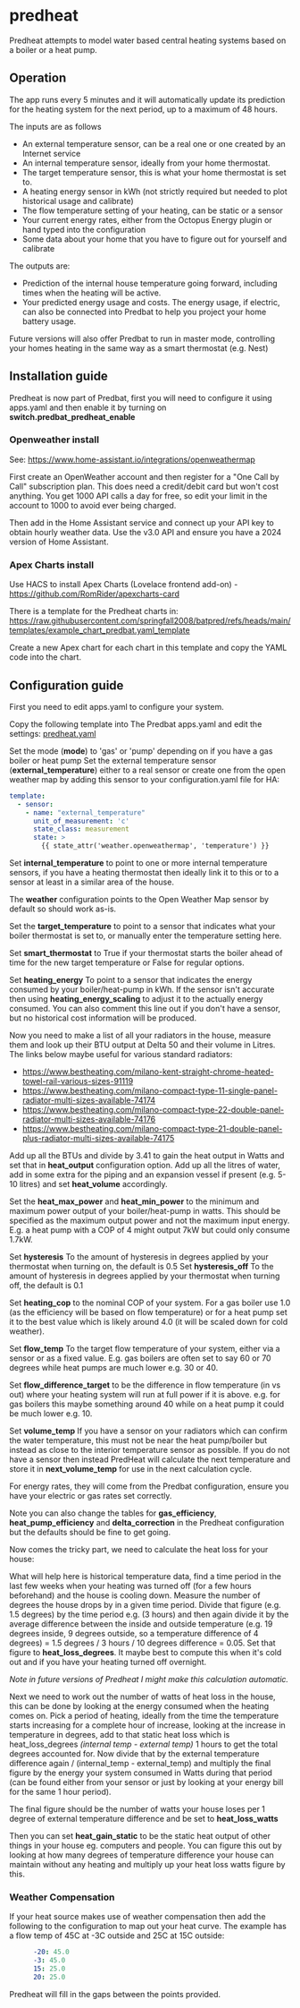 # predheat

Predheat attempts to model water based central heating systems based on a boiler or a heat pump.

## Operation

The app runs every 5 minutes and it will automatically update its prediction for the heating system for the next period, up to a maximum of 48 hours.

The inputs are as follows

- An external temperature sensor, can be a real one or one created by an Internet service
- An internal temperature sensor, ideally from your home thermostat.
- The target temperature sensor, this is what your home thermostat is set to.
- A heating energy sensor in kWh (not strictly required but needed to plot historical usage and calibrate)
- The flow temperature setting of your heating, can be static or a sensor
- Your current energy rates, either from the Octopus Energy plugin or hand typed into the configuration
- Some data about your home that you have to figure out for yourself and calibrate

The outputs are:

- Prediction of the internal house temperature going forward, including times when the heating will be active.
- Your predicted energy usage and costs. The energy usage, if electric, can also be connected into Predbat to help you project your home battery usage.

Future versions will also offer Predbat to run in master mode, controlling your homes heating in the same way as a smart thermostat (e.g. Nest)

## Installation guide

Predheat is now part of Predbat, first you will need to configure it using apps.yaml and then enable it by turning on **switch.predbat_predheat_enable**

### Openweather install

See: <https://www.home-assistant.io/integrations/openweathermap>

First create an OpenWeather account and then register for a "One Call by Call" subscription plan. This does need a credit/debit card but won't cost anything.
You get 1000 API calls a day for free, so edit your limit in the account to 1000 to avoid ever being charged.

Then add in the Home Assistant service and connect up your API key to obtain hourly weather data. Use the v3.0 API and ensure you have a 2024 version of Home Assistant.

### Apex Charts install

Use HACS to install Apex Charts (Lovelace frontend add-on) - <https://github.com/RomRider/apexcharts-card>

There is a template for the Predheat charts in: <https://raw.githubusercontent.com/springfall2008/batpred/refs/heads/main/templates/example_chart_predbat.yaml_template>

Create a new Apex chart for each chart in this template and copy the YAML code into the chart.

## Configuration guide

First you need to edit apps.yaml to configure your system.

Copy the following template into The Predbat apps.yaml and edit the settings: [predheat.yaml](https://raw.githubusercontent.com/springfall2008/batpred/refs/heads/main/templates/predheat.yaml)

Set the mode (**mode**) to 'gas' or 'pump' depending on if you have a gas boiler or heat pump
Set the external temperature sensor (**external_temperature**) either to a real sensor or create one from the open weather map by adding this sensor to your configuration.yaml file for HA:

```yaml
template:
  - sensor:
    - name: "external_temperature"
      unit_of_measurement: 'c'
      state_class: measurement
      state: >
        {{ state_attr('weather.openweathermap', 'temperature') }}
```

Set **internal_temperature** to point to one or more internal temperature sensors, if you have a heating thermostat then ideally link it to this or to a sensor at least in a similar area of the house.

The **weather** configuration points to the Open Weather Map sensor by default so should work as-is.

Set the **target_temperature** to point to a sensor that indicates what your boiler thermostat is set to, or manually enter the temperature setting here.

Set **smart_thermostat** to True if your thermostat starts the boiler ahead of time for the new target temperature or False for regular options.

Set **heating_energy** To point to a sensor that indicates the energy consumed by your boiler/heat-pump in kWh. If the sensor isn't accurate then using **heating_energy_scaling** to adjust it to the actually energy consumed.
You can also comment this line out if you don't have a sensor, but no historical cost information will be produced.

Now you need to make a list of all your radiators in the house, measure them and look up their BTU output at Delta 50 and their volume in Litres. The links below maybe useful for various standard radiators:

- <https://www.bestheating.com/milano-kent-straight-chrome-heated-towel-rail-various-sizes-91119>
- <https://www.bestheating.com/milano-compact-type-11-single-panel-radiator-multi-sizes-available-74174>
- <https://www.bestheating.com/milano-compact-type-22-double-panel-radiator-multi-sizes-available-74176>
- <https://www.bestheating.com/milano-compact-type-21-double-panel-plus-radiator-multi-sizes-available-74175>

Add up all the BTUs and divide by 3.41 to gain the heat output in Watts and set that in **heat_output** configuration option.
Add up all the litres of water, add in some extra for the piping and an expansion vessel if present (e.g. 5-10 litres) and set **heat_volume** accordingly.

Set the **heat_max_power** and **heat_min_power** to the minimum and maximum power output of your boiler/heat-pump in watts. This should be specified as the maximum output power
and not the maximum input energy. E.g. a heat pump with a COP of 4 might output 7kW but could only consume 1.7kW.

Set **hysteresis** To the amount of hysteresis in degrees applied by your thermostat when turning on, the default is 0.5
Set **hysteresis_off** To the amount of hysteresis in degrees applied by your thermostat when turning off, the default is 0.1

Set **heating_cop** to the nominal COP of your system. For a gas boiler use 1.0 (as the efficiency will be based on flow temperature) or for a heat pump set it to the best value which is likely around 4.0 (it will be scaled down for cold weather).

Set **flow_temp** To the target flow temperature of your system, either via a sensor or as a fixed value. E.g. gas boilers are often set to say 60 or 70 degrees while heat pumps are much lower e.g. 30 or 40.

Set **flow_difference_target** to be the difference in flow temperature (in vs out) where your heating system will run at full power if it is above. e.g. for gas boilers this maybe something around 40 while on a heat pump it could be much lower e.g. 10.

Set **volume_temp** If you have a sensor on your radiators which can confirm the water temperature, this must not be near the heat pump/boiler but instead as close to the
interior temperature sensor as possible. If you do not have a sensor then instead PredHeat will calculate the next temperature and store it in **next_volume_temp** for use
in the next calculation cycle.

For energy rates, they will come from the Predbat configuration, ensure you have your electric or gas rates set correctly.

Note you can also change the tables for **gas_efficiency**, **heat_pump_efficiency** and **delta_correction** in the Predheat configuration but the defaults should be fine to get going.

Now comes the tricky part, we need to calculate the heat loss for your house:

What will help here is historical temperature data, find a time period in the last few weeks when your heating was turned off (for a few hours beforehand) and the house is cooling down.
Measure the number of degrees the house drops by in a given time period. Divide that figure (e.g. 1.5 degrees) by the time period e.g. (3 hours) and then again divide it by the
average difference between the inside and outside temperature
(e.g. 19 degrees inside, 9 degrees outside, so a temperature difference of 4 degrees) = 1.5 degrees / 3 hours / 10 degrees difference = 0.05. Set that figure to **heat_loss_degrees**.
It maybe best to compute this when it's cold out and if you have your heating turned off overnight.

_Note in future versions of Predheat I might make this calculation automatic._

Next we need to work out the number of watts of heat loss in the house, this can be done by looking at the energy consumed when the heating comes on. Pick a period of heating,
ideally from the time the temperature starts increasing for a complete hour of increase, looking at the increase in temperature in degrees,
add to that static heat loss which is  heat_loss_degrees _(internal temp - external temp)_ 1 hours to get the total degrees accounted for.
Now divide that by the external temperature difference again / (internal_temp - external_temp) and multiply the final figure by the energy your system consumed in Watts
during that period (can be found either from your sensor or just by looking at your energy bill for the same 1 hour period).

The final figure should be the number of watts your house loses per 1 degree of external temperature difference and be set to **heat_loss_watts**

Then you can set **heat_gain_static** to be the static heat output of other things in your house eg. computers and people. You can figure this out by looking at how many degrees of
temperature difference your house can maintain without any heating and multiply up your heat loss watts figure by this.

### Weather Compensation

If your heat source makes use of weather compensation then add the following to the configuration to map out your heat curve. The example has a flow temp of 45C at -3C outside and 25C at 15C outside:

```yaml   weather_compensation:
      -20: 45.0
      -3: 45.0
      15: 25.0
      20: 25.0
```

Predheat will fill in the gaps between the points provided.
